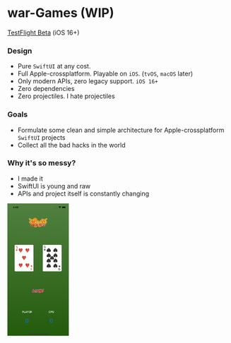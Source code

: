 # war-Games (WIP)

[TestFlight Beta](https://testflight.apple.com/join/52wVoy8Z "TestFlight Beta") (iOS 16+)

### Design
- Pure `SwiftUI` at any cost.
- Full Apple-crossplatform. Playable on `iOS`. (`tvOS`, `macOS` later)
- Only modern APIs, zero legacy support. `iOS 16+`
- Zero dependencies
- Zero projectiles. I hate projectiles

### Goals
- Formulate some clean and simple architecture for Apple-crossplatform `SwiftUI` projects
- Collect all the bad hacks in the world

### Why it's so messy?
- I made it
- SwiftUI is young and raw
- APIs and project itself is constantly changing

<p float = "left">
<img src = "https://github.com/hi-malik/Personal/blob/main/Simulator%20Screen%20Shot%20-%20iPhone%2014%20-%202022-11-07%20at%2016.45.52.png" alt="himalikGames" height = "300">
</p>
